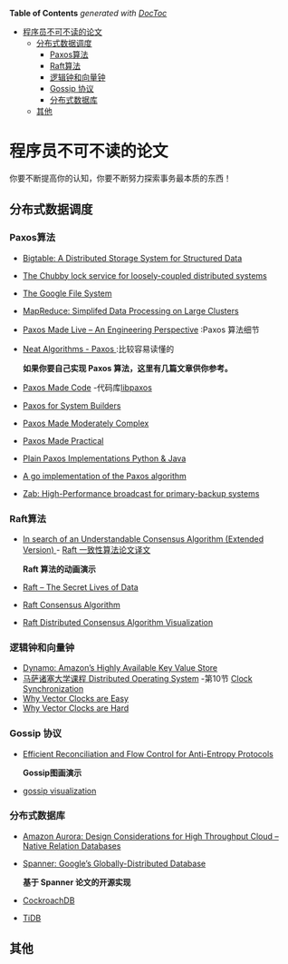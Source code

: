<!-- START doctoc generated TOC please keep comment here to allow auto update -->
<!-- DON'T EDIT THIS SECTION, INSTEAD RE-RUN doctoc TO UPDATE -->
**Table of Contents**  *generated with [DocToc](https://github.com/thlorenz/doctoc)*

- [程序员不可不读的论文](#%E7%A8%8B%E5%BA%8F%E5%91%98%E4%B8%8D%E5%8F%AF%E4%B8%8D%E8%AF%BB%E7%9A%84%E8%AE%BA%E6%96%87)
  - [分布式数据调度](#%E5%88%86%E5%B8%83%E5%BC%8F%E6%95%B0%E6%8D%AE%E8%B0%83%E5%BA%A6)
    - [Paxos算法](#paxos%E7%AE%97%E6%B3%95)
    - [Raft算法](#raft%E7%AE%97%E6%B3%95)
    - [逻辑钟和向量钟](#%E9%80%BB%E8%BE%91%E9%92%9F%E5%92%8C%E5%90%91%E9%87%8F%E9%92%9F)
    - [Gossip 协议](#gossip-%E5%8D%8F%E8%AE%AE)
    - [分布式数据库](#%E5%88%86%E5%B8%83%E5%BC%8F%E6%95%B0%E6%8D%AE%E5%BA%93)
  - [其他](#%E5%85%B6%E4%BB%96)

<!-- END doctoc generated TOC please keep comment here to allow auto update -->

# 程序员不可不读的论文
你要不断提高你的认知，你要不断努力探索事务最本质的东西！



## 分布式数据调度

### Paxos算法

* [Bigtable: A Distributed Storage System for Structured Data](https://static.googleusercontent.com/media/research.google.com/en//archive/bigtable-osdi06.pdf)

* [The Chubby lock service for loosely-coupled distributed systems](https://static.googleusercontent.com/media/research.google.com/en//archive/chubby-osdi06.pdf)

* [The Google File System](https://static.googleusercontent.com/media/research.google.com/en//archive/gfs-sosp2003.pdf)

* [MapReduce: Simplifed Data Processing on Large Clusters](https://static.googleusercontent.com/media/research.google.com/en//archive/mapreduce-osdi04.pdf)

* [Paxos Made Live – An Engineering Perspective](https://static.googleusercontent.com/media/research.google.com/en//archive/paxos_made_live.pdf) :Paxos 算法细节

* [Neat Algorithms - Paxos ](http://harry.me/blog/2014/12/27/neat-algorithms-paxos/) :比较容易读懂的

  

  **如果你要自己实现 Paxos 算法，这里有几篇文章供你参考。**

* [Paxos Made Code](https://www.inf.usi.ch/faculty/pedone/MScThesis/marco.pdf) -代码库[libpaxos](http://libpaxos.sourceforge.net/)

* [Paxos for System Builders](http://www.cnds.jhu.edu/pub/papers/cnds-2008-2.pdf)

* [Paxos Made Moderately Complex](http://www.cs.cornell.edu/courses/cs7412/2011sp/paxos.pdf)

* [Paxos Made Practical](https://web.stanford.edu/class/cs340v/papers/paxos.pdf)

* [Plain Paxos Implementations Python & Java](https://github.com/cocagne/paxos)

* [A go implementation of the Paxos algorithm](https://github.com/xiang90/paxos)

* [Zab: High-Performance broadcast for primary-backup systems](https://www.semanticscholar.org/paper/Zab%3A-High-performance-broadcast-for-primary-backup-Junqueira-Reed/b02c6b00bd5dbdbd951fddb00b906c82fa80f0b3?p2df)

  

### Raft算法

* [In search of an Understandable Consensus Algorithm (Extended Version) ](https://raft.github.io/raft.pdf) - [Raft 一致性算法论文译文](https://www.infoq.cn/article/raft-paper/)

  **Raft 算法的动画演示**

* [Raft – The Secret Lives of Data](http://thesecretlivesofdata.com/raft/)

* [Raft Consensus Algorithm](https://raft.github.io/)

* [Raft Distributed Consensus Algorithm Visualization](http://kanaka.github.io/raft.js/)

### 逻辑钟和向量钟

* [Dynamo: Amazon’s Highly Available Key Value Store](http://bnrg.eecs.berkeley.edu/~randy/Courses/CS294.F07/Dynamo.pdf)
* [马萨诸塞大学课程 Distributed Operating System](http://lass.cs.umass.edu/~shenoy/courses/spring05/lectures.html) -第10节 [Clock Synchronization ](https://lass.cs.umass.edu/~shenoy/courses/spring05/lectures/Lec10.pdf)
* [Why Vector Clocks are Easy](https://riak.com/posts/technical/why-vector-clocks-are-easy/)
* [Why Vector Clocks are Hard](https://riak.com/posts/technical/why-vector-clocks-are-hard/)

### Gossip 协议

* [Efficient Reconciliation and Flow Control for Anti-Entropy Protocols](https://www.cs.cornell.edu/home/rvr/papers/flowgossip.pdf)

  **Gossip图画演示**

* [gossip visualization](https://rrmoelker.github.io/gossip-visualization/)

### 分布式数据库

* [Amazon Aurora: Design Considerations for High Throughput Cloud –Native Relation Databases](https://www.allthingsdistributed.com/files/p1041-verbitski.pdf)

* [Spanner: Google’s Globally-Distributed Database](http://static.googleusercontent.com/media/research.google.com/zh-CN//archive/spanner-osdi2012.pdf)

  **基于 Spanner 论文的开源实现**

* [CockroachDB](https://github.com/cockroachdb/cockroach)

* [TiDB](https://github.com/pingcap/tidb)

  



## 其他

